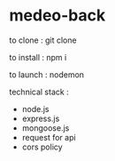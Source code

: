 # medeo-back

to clone : git clone 

to install : npm i 

to launch : nodemon 

technical stack :
  - node.js
  - express.js
  - mongoose.js
  - request for api
  - cors policy
